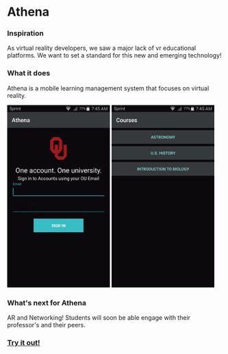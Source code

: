 # Athena

### Inspiration
As virtual reality developers, we saw a major lack of vr educational platforms. We want to set a standard for this new and emerging technology!

### What it does
Athena is a mobile learning management system that focuses on virtual reality.

<img src="images/SingleSignOn.png" alt="Single Sign On" width="240" height="426"/> <img src="images/Courses.png" alt="Single Sign On" width="240" height="426"/>


### What's next for Athena
AR and Networking! Students will soon be able engage with their professor's and their peers.

### [Try it out!](http://getathena.io)
